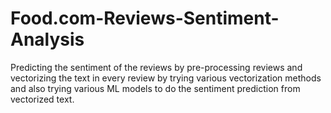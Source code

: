 # Food.com-Reviews-Sentiment-Analysis
Predicting the sentiment of the reviews by pre-processing reviews and vectorizing the text in every review by trying various vectorization methods and also trying various ML models to do the sentiment prediction from vectorized text.
